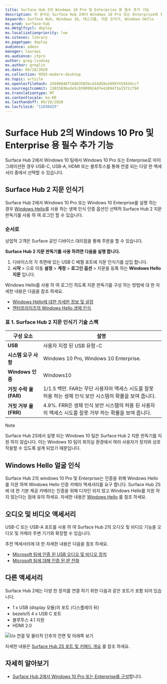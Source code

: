 ```yaml
---
title: Surface Hub 2의 Windows 10 Pro 및 Enterprise 용 필수 추가 기능
description: 이 문서는 Surface Hub 2에서 Windows 10 Pro 또는 Enterprise와 함께 사용할 수 있는 선택적 액세서리에 대 한 정보를 제공 합니다.
keywords: Surface Hub, Windows 10, 데스크톱, 지문 인식기, Windows Hello
ms.prod: surface-hub
ms.mktglfcycl: deploy
ms.localizationpriority: low
ms.sitesec: library
ms.pagetype: deploy
audience: admin
manager: laurawi
ms.audience: itpro
author: greg-lindsay
ms.author: greglin
ms.date: 09/18/2020
ms.collection: M365-modern-desktop
ms.topic: article
ms.openlocfilehash: 24998848f16803585bc414d50e2099745943dcc7
ms.sourcegitcommit: 13015036a3e5cb5909924d7e4289473a1572cf9d
ms.translationtype: MT
ms.contentlocale: ko-KR
ms.lasthandoff: 09/19/2020
ms.locfileid: "11030425"
---
```

# Surface Hub 2의 Windows 10 Pro 및 Enterprise 용 필수 추가 기능

Surface Hub 2에서 Windows 10 팀에서 Windows 10 Pro 또는 Enterprise로 마이그레이션한 경우 USB-C, USB-A, HDMI 또는 블루투스를 통해 연결 되는 다양 한 액세서리 중에서 선택할 수 있습니다. 

## Surface Hub 2 지문 인식기

Surface Hub 2에서 Windows 10 Pro 또는 Windows 10 Enterprise를 실행 하는 경우 [Windows Hello](https://docs.microsoft.com/windows-hardware/design/device-experiences/windows-hello)를 사용 하는 생체 인식 인증 옵션인 선택적 Surface Hub 2 지문 판독기를 사용 하 여 로그인 할 수 있습니다.

### 순서로

상업적 고객은 Surface 공인 디바이스 대리점을 통해 주문을 할 수 있습니다.

**Surface Hub 2 지문 판독기를 사용 하려면 다음을 실행 합니다.**

1. 디바이스의 각 측면에 있는 USB C 베젤 포트에 지문 인식기를 삽입 합니다.
2. **시작**  >  으로 이동 **설정**  >  **계정**  >  **로그인 옵션**  >  지문을 등록 하는 **Windows Hello 지문** 입니다.

Windows Hello를 사용 하 여 로그인 하도록 지문 판독기를 구성 하는 방법에 대 한 자세한 내용은 다음을 참조 하세요.

- [Windows Hello에 대한 자세한 정보 및 설정](https://support.microsoft.com/help/4028017/windows-learn-about-windows-hello-and-set-it-up)
- [엔터프라이즈의 Windows Hello 생체 인식](https://docs.microsoft.com/windows/security/identity-protection/hello-for-business/hello-biometrics-in-enterprise).

  
### 표 1. Surface Hub 2 지문 인식기 기술 스펙


| 구성 요소                       | 설명                                                                                                                          |
| ------------------------------- | ------------------------------------------------------------------------------------------------------------------------------------ |
| **USB**                         | 사용자 지정 된 USB 유형-C                                                                                                           |
| **시스템 요구 사항**          | Windows 10 Pro, Windows 10 Enterprise.                                                                                               |
| **Windows 인증**       | Windows10                                                                                                                           |
| **거짓 수락 율 (FAR)** | 1/1.5 백만. FAR는 무단 사용자의 액세스 시도를 잘못 허용 하는 생체 인식 보안 시스템의 확률을 보여 줍니다. |
| **거짓 거부 율 (FRR)** | 4.9%. FRR은 생체 인식 보안 시스템의 허용 된 사용자의 액세스 시도를 잘못 거부 하는 확률을 보여 줍니다. |


> [!NOTE]
> Surface Hub 2S에서 실행 되는 Windows 10 팀은 Surface Hub 2 지문 판독기를 지원 하지 않습니다. 이는 Windows 10 팀이 회의실 환경에서 여러 사용자가 장치와 상호 작용할 수 있도록 설계 되었기 때문입니다. 
 
## Windows Hello 얼굴 인식

Surface Hub 2의 windows 10 Pro 및 Enterprise는 인증을 위해 Windows Hello를 지원 하며 Windows Hello 인증 카메라 액세서리를 요구 합니다. Surface Hub 2S에 대 한 기본 제공 카메라는 인증을 위해 디자인 되지 않고 Windows Hello를 지원 하지 않는다는 점에 유의 하세요. 자세한 내용은 [Windows Hello](https://docs.microsoft.com/windows-hardware/design/device-experiences/windows-hello) 를 참조 하세요.


## 오디오 및 비디오 액세서리

USB-C 또는 USB-A 포트를 사용 하 여 Surface Hub 2의 오디오 및 비디오 기능을 오디오 및 카메라 주변 기기와 확장할 수 있습니다.

추천 액세서리에 대 한 자세한 내용은 다음을 참조 하세요.

- [Microsoft 팀에 인증 된 USB 오디오 및 비디오 장치](https://docs.microsoft.com/microsoftteams/devices/usb-devices)
- [Microsoft 팀에 대해 인증 된 IP 전화](https://docs.microsoft.com/microsoftteams/devices/teams-ip-phones)



## 다른 액세서리
Surface Hub 2에는 다양 한 장치를 연결 하기 위한 다음과 같은 포트가 포함 되어 있습니다. 

- 1 x USB (display 모듈)의 포트 (디스플레이 뒤)
- bezels의 4 x USB C 포트
- 블루투스 4.1 지원
- HDMI 2.0

 ![I/o 연결 및 물리적 단추의 전면 및 아래쪽 보기](images/hub2s-schematic.png)

자세한 내용은 [Surface Hub 2S 포트 및 키패드 개요](surface-hub-2s-port-keypad-overview.md) 를 참조 하세요.


## 자세히 알아보기

- [Surface Hub 2에서 Windows 10 Pro 또는 Enterprise를 구성](surface-hub-2-post-install.md)합니다.